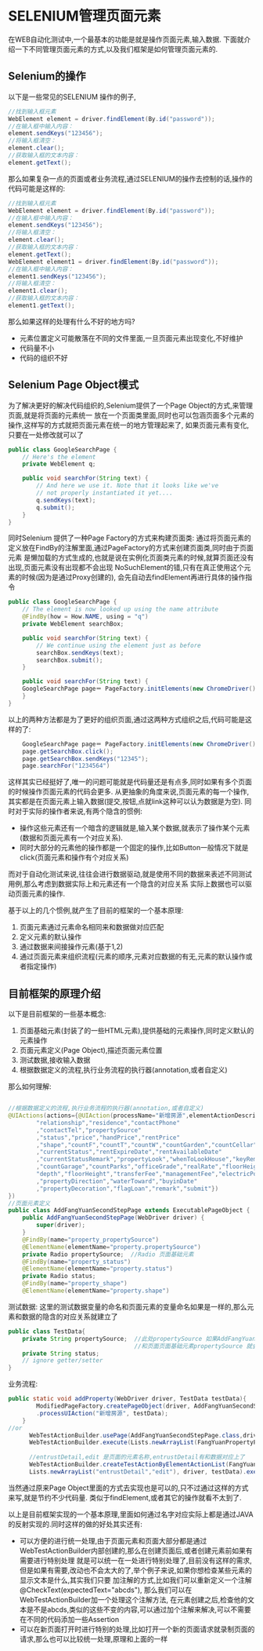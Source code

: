 # SELENIUM管理页面元素

在WEB自动化测试中,一个最基本的功能是就是操作页面元素,输入数据.
下面就介绍一下不同管理页面元素的方式,以及我们框架是如何管理页面元素的.

## Selenium的操作

以下是一些常见的SELENIUM 操作的例子,

```java
//找到输入框元素
WebElement element = driver.findElement(By.id("password"));
//在输入框中输入内容：
element.sendKeys("123456");
//将输入框清空：
element.clear();
//获取输入框的文本内容：
element.getText();
```

那么如果复杂一点的页面或者业务流程,通过SELENIUM的操作去控制的话,操作的代码可能是这样的:

```java
//找到输入框元素
WebElement element = driver.findElement(By.id("password"));
//在输入框中输入内容：
element.sendKeys("123456");
//将输入框清空：
element.clear();
//获取输入框的文本内容：
element.getText();
WebElement element1 = driver.findElement(By.id("password"));
//在输入框中输入内容：
element1.sendKeys("123456");
//将输入框清空：
element1.clear();
//获取输入框的文本内容：
element1.getText();
```

那么如果这样的处理有什么不好的地方吗?

- 元素位置定义可能散落在不同的文件里面,一旦页面元素出现变化,不好维护
- 代码量不小
- 代码的组织不好

## Selenium Page Object模式

为了解决更好的解决代码组织的,Selenium提供了一个Page Object的方式,来管理页面,就是将页面的元素统一
放在一个页面类里面,同时也可以包涵页面多个元素的操作,这样写的方式就把页面元素在统一的地方管理起来了,
如果页面元素有变化,只要在一处修改就可以了

```java
public class GoogleSearchPage {
    // Here's the element
    private WebElement q;

    public void searchFor(String text) {
        // And here we use it. Note that it looks like we've
        // not properly instantiated it yet....
        q.sendKeys(text);
        q.submit();
    }
} 
```

同时Selenium 提供了一种Page Factory的方式来构建页面类:
通过将页面元素的定义放在FindBy的注解里面,通过PageFactory的方式来创建页面类,同时由于页面元素
是懒加载的方式生成的,也就是说在实例化页面类元素的时候,就算页面还没有出现,页面元素没有出现都不会出现
NoSuchElement的错,只有在真正使用这个元素的时候(因为是通过Proxy创建的),
会先自动去findElement再进行具体的操作指令

```java
public class GoogleSearchPage {
    // The element is now looked up using the name attribute
    @FindBy(how = How.NAME, using = "q")
    private WebElement searchBox;

    public void searchFor(String text) {
        // We continue using the element just as before
        searchBox.sendKeys(text);
        searchBox.submit();
    }

    public void searchFor(String text) {
    GoogleSearchPage page＝ PageFactory.initElements(new ChromeDriver(), GoogleSearchPage.class);
    }
}
```

以上的两种方法都是为了更好的组织页面,通过这两种方式组织之后,代码可能是这样的了:

```java
    GoogleSearchPage page＝ PageFactory.initElements(new ChromeDriver(), GoogleSearchPage.class);
    page.getSearchBox.click();
    page.getSearchBox.sendKeys("12345");
    page.searchFor("1234564")
```

这样其实已经挺好了,唯一的问题可能就是代码量还是有点多,同时如果有多个页面的时候操作页面元素的代码会更多.
从更抽象的角度来说,页面元素的每一个操作,其实都是在页面元素上输入数据(提交,按钮,点就link这种可以认为数据是为空).
同时对于实际的操作者来说,有两个隐含的惯例:

- 操作这些元素还有一个暗含的逻辑就是,输入某个数据,就表示了操作某个元素(数据和页面元素有一个对应关系).
- 同时大部分的元素他的操作都是一个固定的操作,比如Button一般情况下就是click(页面元素和操作有个对应关系)

而对于自动化测试来说,往往会进行数据驱动,就是使用不同的数据来表述不同测试用例,那么考虑到数据实际上和元素还有一个隐含的对应关系
实际上数据也可以驱动页面元素的操作.

基于以上的几个惯例,就产生了目前的框架的一个基本原理:

1. 页面元素通过元素命名相同来和数据做对应匹配
2. 定义元素的默认操作
3. 通过数据来间接操作元素(基于1,2)
4. 通过页面元素来组织流程(元素的顺序,元素对应数据的有无,元素的默认操作或者指定操作)

## 目前框架的原理介绍

以下是目前框架的一些基本概念:

1. 页面基础元素(封装了的一些HTML元素),提供基础的元素操作,同时定义默认的元素操作
2. 页面元素定义(Page Object),描述页面元素位置
3. 测试数据,接收输入数据
4. 根据数据定义的流程,执行业务流程的执行器(annotation,或者自定义)

那么如何理解:

```java

//根据数据定义的流程,执行业务流程的执行器(annotation,或者自定义)
@UIActions(actions={@UIAction(processName="新增房源",elementActionDescription={"contactName",
        "relationship","residence","contactPhone"
        ,"contactTel","propertySource"
        ,"status","price","handPrice","rentPrice"
        ,"shape","countF","countT","countW","countGarden","countCellar","square","floor","floorAll"
        ,"currentStatus","rentExpireDate","rentAvailableDate"
        ,"currentStatusRemark","propertyLook","whenToLookHouse","keyRemark","isAuction"
        ,"countGarage","countParks","officeGrade","realRate","floorHeight","airConditionCosts",
        "depth","floorHeight","transferFee","managementFee","electricPower"
        ,"propertyDirection","waterToward","buyinDate"
        ,"propertyDecoration","flagLoan","remark","submit"})
})
//页面元素定义
public class AddFangYuanSecondStepPage extends ExecutablePageObject {
    public AddFangYuanSecondStepPage(WebDriver driver) {
        super(driver);
    }
    @FindBy(name="property_propertySource")
    @ElementName(elementName="property.propertySource")
    private Radio propertySource;  //Radio 页面基础元素
    @FindBy(name="property_status")
    @ElementName(elementName="property.status")
    private Radio status;
    @FindBy(name="property_shape")
    @ElementName(elementName="property.shape")
```

测试数据: 这里的测试数据变量的命名和页面元素的变量命名如果是一样的,那么元素和数据的隐含的对应关系就建立了

```java
public class TestData{
    private String propertySource;  //此处propertySource 如果AddFangYuanSecondStepPage 在相同的业务流程中
                                    //和页面页面基础元素propertySource 就会自动建立
    private String status;
    // ignore getter/setter
}
```
业务流程:

```java
public static void addProperty(WebDriver driver, TestData testData){
        ModifiedPageFactory.createPageObject(driver, AddFangYuanSecondStepPage.class)
        .processUIAction("新增房源", testData);
    }
//or 
      WebTestActionBuilder.usePage(AddFangYuanSecondStepPage.class,driver).process("新增房源",testData);
      WebTestActionBuilder.execute(Lists.newArrayList(FangYuanPropertyPage.class),"新增房源",testData,driver);
      
      //entrustDetail,edit 是页面的元素名称,entrustDetail有和数据对应上了
      WebTestActionBuilder.createTestActionByElementActionList(FangYuanPropertyPage.class,
      Lists.newArrayList("entrustDetail","edit"), driver, testData).execute();
```

当然通过原来Page Object里面的方式去实现也是可以的,只不过通过这样的方式来写,就是节约不少代码量. 
类似于findElement,或者其它的操作就看不太到了.


以上是目前框架实现的一个基本原理,里面如何通过名字对应实际上都是通过JAVA的反射实现的.同时这样的做的好处其实还有:

- 可以方便的进行统一处理,由于页面元素和页面大部分都是通过WebTestActionBuilder内部创建的,那么在创建页面后,或者创建元素前如果有需要进行特别处理
  就是可以统一在一处进行特别处理了,目前没有这样的需求,但是如果有需要,改动也不会太大的了,举个例子来说,如果你想检查某些元素的显示文本是什么,其实我们只要
  加注解的方式,比如我们可以重新定义一个注解 @CheckText(expectedText="abcds"), 那么我们可以在WebTestActionBuilder加一个处理这个注解方法,
  在元素创建之后,检查他的文本是不是abcds,类似的这些不变的内容,可以通过加个注解来解决,可以不需要在不同的代码添加一些Assertion
- 可以在新页面打开时进行特别的处理,比如打开一个新的页面请求就录制页面的请求,那么也可以比较统一处理,原理和上面的一样

